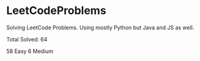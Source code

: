 # LeetCodeProblems
Solving LeetCode Problems. Using mostly Python but Java and JS as well. 

Total Solved: 64

58 Easy
6 Medium 



